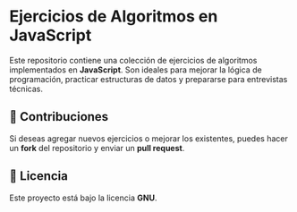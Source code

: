 # Ejercicios de Algoritmos en JavaScript

Este repositorio contiene una colección de ejercicios de algoritmos implementados en **JavaScript**. Son ideales para mejorar la lógica de programación, practicar estructuras de datos y prepararse para entrevistas técnicas.

## 🤝 Contribuciones

Si deseas agregar nuevos ejercicios o mejorar los existentes, puedes hacer un **fork** del repositorio y enviar un **pull request**.

## 📜 Licencia

Este proyecto está bajo la licencia **GNU**.